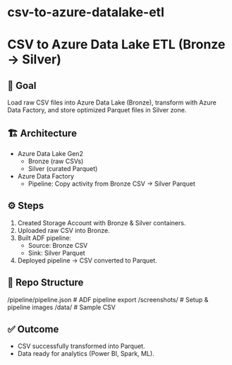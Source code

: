 # csv-to-azure-datalake-etl

# CSV to Azure Data Lake ETL (Bronze → Silver)

## 🎯 Goal
Load raw CSV files into Azure Data Lake (Bronze), transform with Azure Data Factory, and store optimized Parquet files in Silver zone.

## 🏗 Architecture
- Azure Data Lake Gen2
  - Bronze (raw CSVs)
  - Silver (curated Parquet)
- Azure Data Factory
  - Pipeline: Copy activity from Bronze CSV → Silver Parquet

## ⚙️ Steps
1. Created Storage Account with Bronze & Silver containers.
2. Uploaded raw CSV into Bronze.
3. Built ADF pipeline:
   - Source: Bronze CSV
   - Sink: Silver Parquet
4. Deployed pipeline → CSV converted to Parquet.

## 📂 Repo Structure
/pipeline/pipeline.json # ADF pipeline export
/screenshots/ # Setup & pipeline images
/data/ # Sample CSV



## ✅ Outcome
- CSV successfully transformed into Parquet.
- Data ready for analytics (Power BI, Spark, ML).

